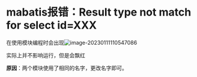# mabatis报错：Result type not match for select id=XXX

在使用模块编程时会出现![image-20230111110547086](https://cdn.jsdelivr.net/gh/letengzz/Two-C@main/img/Java/202303011650479.png)

实际上并不影响运行，但是会飘红 

**原因**：两个模块使用了相同的名字，更改名字即可。
